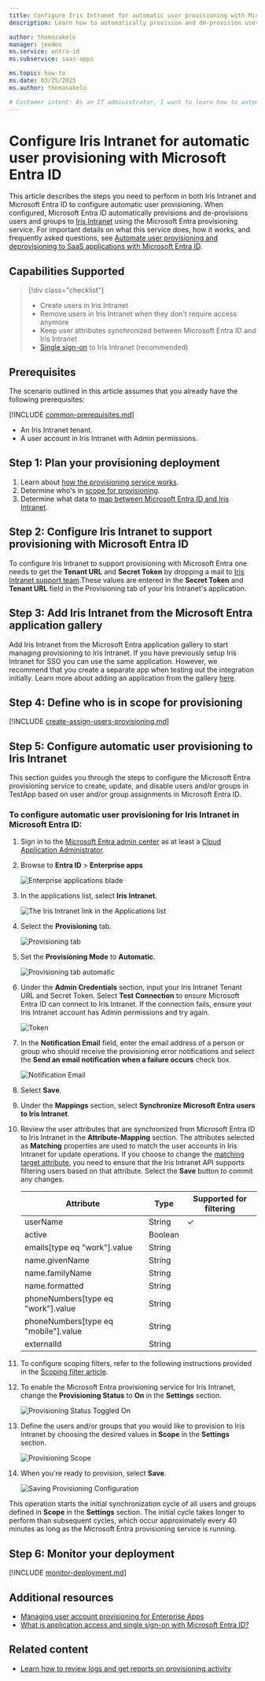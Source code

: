 ```yaml
---
title: Configure Iris Intranet for automatic user provisioning with Microsoft Entra ID
description: Learn how to automatically provision and de-provision user accounts from Microsoft Entra ID to Iris Intranet.

author: thomasakelo
manager: jeedes
ms.service: entra-id
ms.subservice: saas-apps

ms.topic: how-to
ms.date: 03/25/2025
ms.author: thomasakelo

# Customer intent: As an IT administrator, I want to learn how to automatically provision and deprovision user accounts from Microsoft Entra ID to Iris Intranet so that I can streamline the user management process and ensure that users have the appropriate access to Iris Intranet.
---
```


# Configure Iris Intranet for automatic user provisioning with Microsoft Entra ID

This article describes the steps you need to perform in both Iris Intranet and Microsoft Entra ID to configure automatic user provisioning. When configured, Microsoft Entra ID automatically provisions and de-provisions users and groups to [Iris Intranet](https://www.triptic.nl/) using the Microsoft Entra provisioning service. For important details on what this service does, how it works, and frequently asked questions, see [Automate user provisioning and deprovisioning to SaaS applications with Microsoft Entra ID](~/identity/app-provisioning/user-provisioning.md). 


## Capabilities Supported
> [!div class="checklist"]
> * Create users in Iris Intranet
> * Remove users in Iris Intranet when they don't require access anymore
> * Keep user attributes synchronized between Microsoft Entra ID and Iris Intranet
> * [Single sign-on](iris-intranet-tutorial.md) to Iris Intranet (recommended)

## Prerequisites

The scenario outlined in this article assumes that you already have the following prerequisites:

[!INCLUDE [common-prerequisites.md](~/identity/saas-apps/includes/common-prerequisites.md)]
* An Iris Intranet tenant.
* A user account in Iris Intranet with Admin permissions.

## Step 1: Plan your provisioning deployment
1. Learn about [how the provisioning service works](~/identity/app-provisioning/user-provisioning.md).
2. Determine who's in [scope for provisioning](~/identity/app-provisioning/define-conditional-rules-for-provisioning-user-accounts.md).
3. Determine what data to [map between Microsoft Entra ID and Iris Intranet](~/identity/app-provisioning/customize-application-attributes.md). 

<a name='step-2-configure-iris-intranet-to-support-provisioning-with-azure-ad'></a>

## Step 2: Configure Iris Intranet to support provisioning with Microsoft Entra ID

To configure Iris Intranet to support provisioning with Microsoft Entra one needs to get the **Tenant URL** and **Secret Token** by dropping a mail to [Iris Intranet support team](mailto:support@triptic.nl).These values are entered in the **Secret Token** and **Tenant URL** field in the Provisioning tab of your Iris Intranet's application.

<a name='step-3-add-iris-intranet-from-the-azure-ad-application-gallery'></a>

## Step 3: Add Iris Intranet from the Microsoft Entra application gallery

Add Iris Intranet from the Microsoft Entra application gallery to start managing provisioning to Iris Intranet. If you have previously setup Iris Intranet for SSO you can use the same application. However, we recommend that you create a separate app when testing out the integration initially. Learn more about adding an application from the gallery [here](~/identity/enterprise-apps/add-application-portal.md). 

## Step 4: Define who is in scope for provisioning 

[!INCLUDE [create-assign-users-provisioning.md](~/identity/saas-apps/includes/create-assign-users-provisioning.md)]

## Step 5: Configure automatic user provisioning to Iris Intranet 

This section guides you through the steps to configure the Microsoft Entra provisioning service to create, update, and disable users and/or groups in TestApp based on user and/or group assignments in Microsoft Entra ID.

<a name='to-configure-automatic-user-provisioning-for-iris-intranet-in-azure-ad'></a>

### To configure automatic user provisioning for Iris Intranet in Microsoft Entra ID:

1. Sign in to the [Microsoft Entra admin center](https://entra.microsoft.com) as at least a [Cloud Application Administrator](~/identity/role-based-access-control/permissions-reference.md#cloud-application-administrator).
1. Browse to **Entra ID** > **Enterprise apps**

	![Enterprise applications blade](common/enterprise-applications.png)

1. In the applications list, select **Iris Intranet**.

	![The Iris Intranet link in the Applications list](common/all-applications.png)

3. Select the **Provisioning** tab.

	![Provisioning tab](common/provisioning.png)

4. Set the **Provisioning Mode** to **Automatic**.

	![Provisioning tab automatic](common/provisioning-automatic.png)

5. Under the **Admin Credentials** section, input your Iris Intranet Tenant URL and Secret Token. Select **Test Connection** to ensure Microsoft Entra ID can connect to Iris Intranet. If the connection fails, ensure your Iris Intranet account has Admin permissions and try again.

 	![Token](common/provisioning-testconnection-tenanturltoken.png)

6. In the **Notification Email** field, enter the email address of a person or group who should receive the provisioning error notifications and select the **Send an email notification when a failure occurs** check box.

	![Notification Email](common/provisioning-notification-email.png)

7. Select **Save**.

8. Under the **Mappings** section, select **Synchronize Microsoft Entra users to Iris Intranet**.

9. Review the user attributes that are synchronized from Microsoft Entra ID to Iris Intranet in the **Attribute-Mapping** section. The attributes selected as **Matching** properties are used to match the user accounts in Iris Intranet for update operations. If you choose to change the [matching target attribute](~/identity/app-provisioning/customize-application-attributes.md), you need to ensure that the Iris Intranet API supports filtering users based on that attribute. Select the **Save** button to commit any changes.

   |Attribute|Type|Supported for filtering|
   |---|---|---|
   |userName|String|&check;|
   |active|Boolean||
   |emails[type eq "work"].value|String||
   |name.givenName|String||
   |name.familyName|String||
   |name.formatted|String||
   |phoneNumbers[type eq "work"].value|String||
   |phoneNumbers[type eq "mobile"].value|String||
   |externalId|String||
  

10. To configure scoping filters, refer to the following instructions provided in the [Scoping filter article](~/identity/app-provisioning/define-conditional-rules-for-provisioning-user-accounts.md).

11. To enable the Microsoft Entra provisioning service for Iris Intranet, change the **Provisioning Status** to **On** in the **Settings** section.

	![Provisioning Status Toggled On](common/provisioning-toggle-on.png)

12. Define the users and/or groups that you would like to provision to Iris Intranet by choosing the desired values in **Scope** in the **Settings** section.

	![Provisioning Scope](common/provisioning-scope.png)

13. When you're ready to provision, select **Save**.

	![Saving Provisioning Configuration](common/provisioning-configuration-save.png)

This operation starts the initial synchronization cycle of all users and groups defined in **Scope** in the **Settings** section. The initial cycle takes longer to perform than subsequent cycles, which occur approximately every 40 minutes as long as the Microsoft Entra provisioning service is running. 

## Step 6: Monitor your deployment

[!INCLUDE [monitor-deployment.md](~/identity/saas-apps/includes/monitor-deployment.md)]

## Additional resources

* [Managing user account provisioning for Enterprise Apps](~/identity/app-provisioning/configure-automatic-user-provisioning-portal.md)
* [What is application access and single sign-on with Microsoft Entra ID?](~/identity/enterprise-apps/what-is-single-sign-on.md)

## Related content

* [Learn how to review logs and get reports on provisioning activity](~/identity/app-provisioning/check-status-user-account-provisioning.md)

